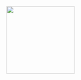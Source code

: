 <div id="header" align="center">
  <img src="https://media.giphy.com/media/l4HnT2y0yWdJD11Ru/giphy.gif" width="180"/>
</div>
